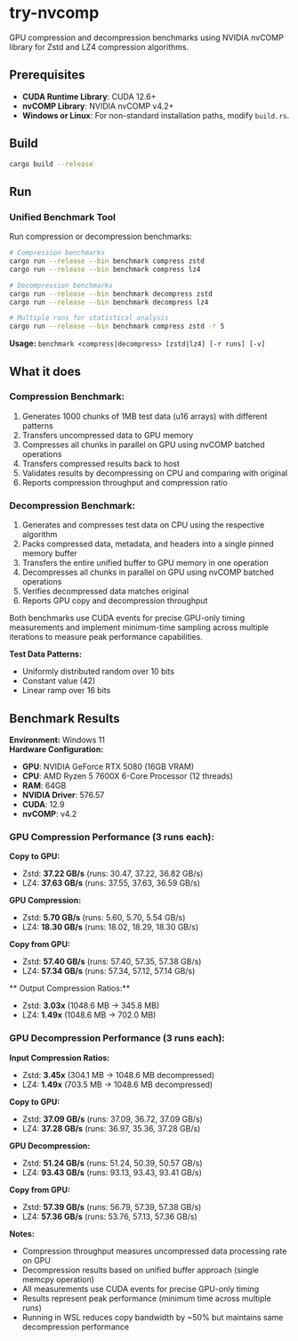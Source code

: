 # try-nvcomp

GPU compression and decompression benchmarks using NVIDIA nvCOMP library for Zstd and LZ4 compression algorithms.

## Prerequisites

- **CUDA Runtime Library**: CUDA 12.6+ 
- **nvCOMP Library**: NVIDIA nvCOMP v4.2+ 
- **Windows or Linux**: For non-standard installation paths, modify `build.rs`.

## Build

```bash
cargo build --release
```

## Run

### Unified Benchmark Tool

Run compression or decompression benchmarks:

```bash
# Compression benchmarks
cargo run --release --bin benchmark compress zstd
cargo run --release --bin benchmark compress lz4

# Decompression benchmarks  
cargo run --release --bin benchmark decompress zstd
cargo run --release --bin benchmark decompress lz4

# Multiple runs for statistical analysis
cargo run --release --bin benchmark compress zstd -r 5
```

**Usage:** `benchmark <compress|decompress> [zstd|lz4] [-r runs] [-v]`

## What it does

### Compression Benchmark:
1. Generates 1000 chunks of 1MB test data (u16 arrays) with different patterns
2. Transfers uncompressed data to GPU memory
3. Compresses all chunks in parallel on GPU using nvCOMP batched operations
4. Transfers compressed results back to host
5. Validates results by decompressing on CPU and comparing with original
6. Reports compression throughput and compression ratio

### Decompression Benchmark:
1. Generates and compresses test data on CPU using the respective algorithm
2. Packs compressed data, metadata, and headers into a single pinned memory buffer
3. Transfers the entire unified buffer to GPU memory in one operation
4. Decompresses all chunks in parallel on GPU using nvCOMP batched operations
5. Verifies decompressed data matches original
6. Reports GPU copy and decompression throughput

Both benchmarks use CUDA events for precise GPU-only timing measurements and
implement minimum-time sampling across multiple iterations to measure peak
performance capabilities.

**Test Data Patterns:**
- Uniformly distributed random over 10 bits
- Constant value (42)
- Linear ramp over 16 bits

## Benchmark Results

**Environment:** Windows 11  
**Hardware Configuration:**
- **GPU**: NVIDIA GeForce RTX 5080 (16GB VRAM)
- **CPU**: AMD Ryzen 5 7600X 6-Core Processor (12 threads)
- **RAM**: 64GB
- **NVIDIA Driver**: 576.57
- **CUDA**: 12.9
- **nvCOMP**: v4.2

### GPU Compression Performance (3 runs each):

**Copy to GPU:**
- Zstd: **37.22 GB/s** (runs: 30.47, 37.22, 36.82 GB/s)
- LZ4: **37.63 GB/s** (runs: 37.55, 37.63, 36.59 GB/s)

**GPU Compression:**
- Zstd: **5.70 GB/s** (runs: 5.60, 5.70, 5.54 GB/s)
- LZ4: **18.30 GB/s** (runs: 18.02, 18.29, 18.30 GB/s)

**Copy from GPU:**
- Zstd: **57.40 GB/s** (runs: 57.40, 57.35, 57.38 GB/s)
- LZ4: **57.34 GB/s** (runs: 57.34, 57.12, 57.14 GB/s)

** Output Compression Ratios:**
- Zstd: **3.03x** (1048.6 MB → 345.8 MB)
- LZ4: **1.49x** (1048.6 MB → 702.0 MB)

### GPU Decompression Performance (3 runs each):

**Input Compression Ratios:**
- Zstd: **3.45x** (304.1 MB → 1048.6 MB decompressed)
- LZ4: **1.49x** (703.5 MB → 1048.6 MB decompressed)

**Copy to GPU:**
- Zstd: **37.09 GB/s** (runs: 37.09, 36.72, 37.09 GB/s)
- LZ4: **37.28 GB/s** (runs: 36.97, 35.36, 37.28 GB/s)

**GPU Decompression:**
- Zstd: **51.24 GB/s** (runs: 51.24, 50.39, 50.57 GB/s)
- LZ4: **93.43 GB/s** (runs: 93.13, 93.43, 93.41 GB/s)

**Copy from GPU:**
- Zstd: **57.39 GB/s** (runs: 56.79, 57.39, 57.38 GB/s)
- LZ4: **57.36 GB/s** (runs: 53.76, 57.13, 57.36 GB/s)

**Notes:**
- Compression throughput measures uncompressed data processing rate on GPU
- Decompression results based on unified buffer approach (single memcpy operation)
- All measurements use CUDA events for precise GPU-only timing
- Results represent peak performance (minimum time across multiple runs)
- Running in WSL reduces copy bandwidth by ~50% but maintains same decompression performance

